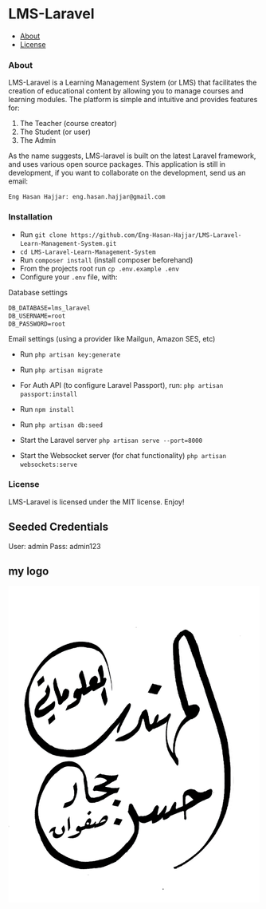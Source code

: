 # LMS-Laravel

- [About](#about)
- [License](#license)

### About
LMS-Laravel is a Learning Management System (or LMS) that facilitates the creation of educational content by allowing you to manage courses and learning modules. The platform is simple and intuitive and provides features for:
1. The Teacher (course creator)
2. The Student (or user)
3. The Admin

As the name suggests, LMS-laravel is built on the latest Laravel framework, and uses various open source packages.
This application is still in development, if you want to collaborate on the development, send us an email: 
```
Eng Hasan Hajjar: eng.hasan.hajjar@gmail.com
```

### Installation
* Run `git clone https://github.com/Eng-Hasan-Hajjar/LMS-Laravel-Learn-Management-System.git`
* `cd LMS-Laravel-Learn-Management-System` 
* Run `composer install` (install composer beforehand)
* From the projects root run `cp .env.example .env`
* Configure your `.env` file, with:

Database settings
```
DB_DATABASE=lms_laravel
DB_USERNAME=root
DB_PASSWORD=root
```


Email settings (using a provider like Mailgun, Amazon SES, etc)

* Run `php artisan key:generate`
* Run `php artisan migrate`
* For Auth API (to configure Laravel Passport), run: `php artisan passport:install`
* Run `npm install`
* Run `php artisan db:seed`

* Start the Laravel server `php artisan serve --port=8000`

* Start the Websocket server (for chat functionality) `php artisan websockets:serve`


### License
LMS-Laravel is licensed under the MIT license. Enjoy!

## Seeded Credentials

User: admin
Pass: admin123

## my logo
<div>
        <img src="حسن حجار.png">
</div>
